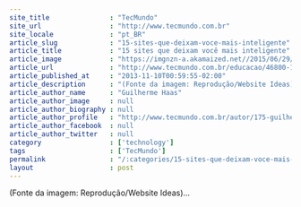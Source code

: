 ```yaml
---
site_title               : "TecMundo"
site_url                 : "http://www.tecmundo.com.br"
site_locale              : "pt_BR"
article_slug             : "15-sites-que-deixam-voce-mais-inteligente"
article_title            : "15 sites que deixam você mais inteligente"
article_image            : "https://imgnzn-a.akamaized.net//2015/06/29/29193431068538-t1200x480.jpg"
article_url              : "http://www.tecmundo.com.br/educacao/46800-15-sites-que-deixam-voce-mais-inteligente.htm"
article_published_at     : "2013-11-10T00:59:55-02:00"
article_description      : "(Fonte da imagem: Reprodução/Website Ideas)..."
article_author_name      : "Guilherme Haas"
article_author_image     : null
article_author_biography : null
article_author_profile   : "http://www.tecmundo.com.br/autor/175-guilherme-haas/"
article_author_facebook  : null
article_author_twitter   : null
category                 : ['technology']
tags                     : ['TecMundo']
permalink                : "/:categories/15-sites-que-deixam-voce-mais-inteligente/"
layout                   : post
---
```


(Fonte da imagem: Reprodução/Website Ideas)...
